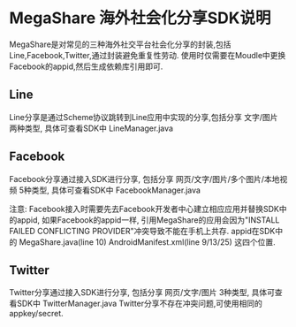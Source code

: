 # MegaShare 海外社会化分享SDK说明

MegaShare是对常见的三种海外社交平台社会化分享的封装,包括Line,Facebook,Twitter,通过封装避免重复性劳动. 使用时仅需要在Moudle中更换Facebook的appid,然后生成依赖库引用即可.

## Line

Line分享是通过Scheme协议跳转到Line应用中实现的分享,包括分享 文字/图片 两种类型, 具体可查看SDK中 LineManager.java

## Facebook

Facebook分享通过接入SDK进行分享, 包括分享 网页/文字/图片/多个图片/本地视频 5种类型, 具体可查看SDK中 FacebookManager.java

注意: Facebook接入时需要先去Facebook开发者中心建立相应应用并替换SDK中的appid, 如果Facebook的appid一样, 引用MegaShare的应用会因为"INSTALL FAILED CONFLICTING PROVIDER"冲突导致不能在手机上共存.
appid在SDK中的 MegaShare.java(line 10) AndroidManifest.xml(line 9/13/25) 这四个位置.

## Twitter

Twitter分享通过接入SDK进行分享, 包括分享 网页/文字/图片 3种类型, 具体可查看SDK中 TwitterManager.java
Twitter分享不存在冲突问题,可使用相同的appkey/secret.